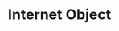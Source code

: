 ---
codehost: https://github.com/maniartech/InternetObject-vs-JSON-benchmark
logohandle: internetobject
sort: internetobject
title: Internet Object
twitter: https://x.com/InternetObject
website: https://internetobject.org/
---